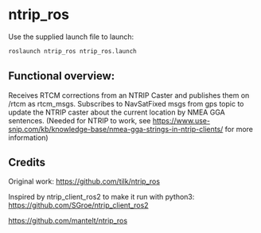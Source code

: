 # ntrip_ros

Use the supplied launch file to launch:
```bash
roslaunch ntrip_ros ntrip_ros.launch
```

## Functional overview:

Receives RTCM corrections from an NTRIP Caster and publishes them on /rtcm as rtcm_msgs.
Subscribes to NavSatFixed msgs from gps topic to update the NTRIP caster about the current location by NMEA GGA sentences.
(Needed for NTRIP to work, see https://www.use-snip.com/kb/knowledge-base/nmea-gga-strings-in-ntrip-clients/ for more information)


## Credits
Original work: https://github.com/tilk/ntrip_ros

Inspired by ntrip_client_ros2 to make it run with python3: https://github.com/SGroe/ntrip_client_ros2

https://github.com/mantelt/ntrip_ros

